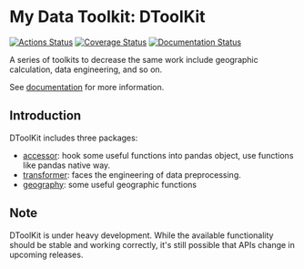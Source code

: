# My Data Toolkit: DToolKit

[![Actions Status](https://github.com/Zeroto521/my-data-toolkit/workflows/Tests/badge.svg)](https://github.com/Zeroto521/my-data-toolkit/actions?query=workflow%3ATests) [![Coverage Status](https://codecov.io/gh/Zeroto521/my-data-toolkit/branch/master/graph/badge.svg)](https://codecov.io/gh/Zeroto521/my-data-toolkit) [![Documentation Status](https://readthedocs.org/projects/my-data-toolkit/badge/?version=latest)](https://my-data-toolkit.readthedocs.io/en/latest/?badge=latest)

A series of toolkits to decrease the same work
include geographic calculation, data engineering, and so on.

See [documentation](https://my-data-toolkit.readthedocs.io/) for more information.

## Introduction

DToolKit includes three packages:

- [accessor](https://my-data-toolkit.readthedocs.io/en/latest/reference/accessor.html): hook some useful functions into pandas object, use functions like pandas native way.
- [transformer](https://my-data-toolkit.readthedocs.io/en/latest/guide/transformer.html): faces the engineering of data preprocessing.
- [geography](https://my-data-toolkit.readthedocs.io/en/latest/reference/geography.html): some useful geographic functions

## Note

DToolKit is under heavy development.
While the available functionality should be stable and working correctly,
it's still possible that APIs change in upcoming releases.
